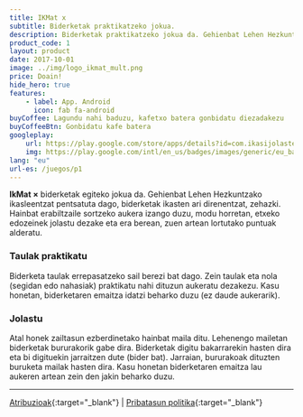 ```yaml
---
title: IKMat x
subtitle: Biderketak praktikatzeko jokua.
description: Biderketak praktikatzeko jokua da. Gehienbat Lehen Hezkuntzako ikasleentzat pentsatuta dago, biderketak ikasten ari direnentzat, zehazki.
product_code: 1
layout: product
date: 2017-10-01
image: ../img/logo_ikmat_mult.png
price: Doain!
hide_hero: true
features:
    - label: App. Android
      icon: fab fa-android
buyCoffee: Lagundu nahi baduzu, kafetxo batera gonbidatu diezadakezu
buyCoffeeBtn: Gonbidatu kafe batera
googleplay:
    url: https://play.google.com/store/apps/details?id=com.ikasijolasten.ikmat.ikmatmult&amp;hl=eu
    img: https://play.google.com/intl/en_us/badges/images/generic/eu_badge_web_generic.png
lang: "eu"
url-es: /juegos/p1
---
```

**IkMat ×** biderketak egiteko jokua da. Gehienbat Lehen Hezkuntzako ikasleentzat pentsatuta dago, biderketak ikasten ari direnentzat, zehazki. Hainbat erabiltzaile sortzeko aukera izango duzu, modu horretan, etxeko edozeinek jolastu dezake eta era berean, zuen artean lortutako puntuak alderatu.

### Taulak praktikatu
Biderketa taulak errepasatzeko sail berezi bat dago. Zein taulak eta nola (segidan edo nahasiak) praktikatu nahi dituzun aukeratu dezakezu. Kasu honetan, biderketaren emaitza idatzi beharko duzu (ez daude aukerarik).
### Jolastu 
Atal honek zailtasun ezberdinetako hainbat maila ditu. Lehenengo mailetan biderketak bururakorik gabe dira. Biderketak digitu bakarrarekin hasten dira eta bi digituekin jarraitzen dute (bider bat). Jarraian, bururakoak dituzten buruketa mailak hasten dira. Kasu honetan biderketaren emaitza lau aukeren artean zein den jakin beharko duzu.

<hr/>

[Atribuzioak](/jokuak/p1-atr){:target="_blank"} \| [Pribatasun politika](/jokuak/p1-pol){:target="_blank"}

